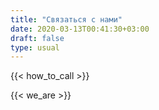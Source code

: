 ```yaml
---
title: "Связаться с нами"
date: 2020-03-13T00:41:30+03:00
draft: false
type: usual
---
```

{{< how_to_call >}}

{{< we_are >}}